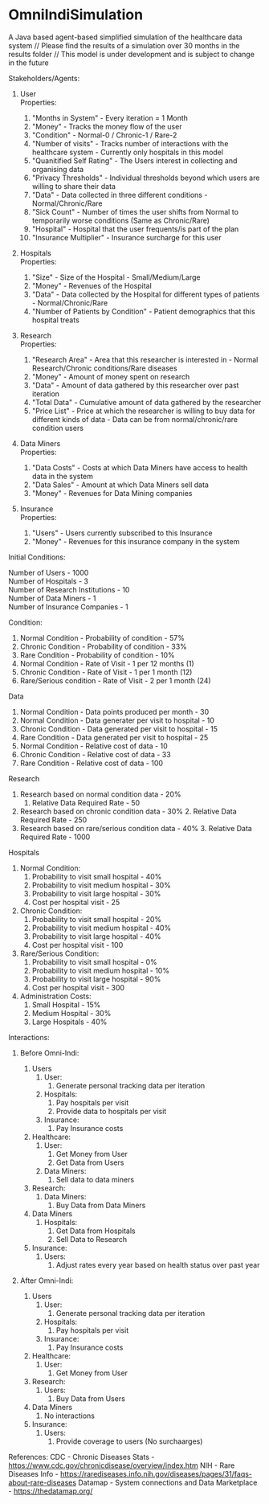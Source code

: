 # OmniIndiSimulation
A Java based agent-based simplified simulation of the healthcare data system
// Please find the results of a simulation over 30 months in the results folder
// This model is under development and is subject to change in the future

Stakeholders/Agents:
1. User<br />
    Properties:
    1. "Months in System" - Every iteration = 1 Month
    2. "Money" - Tracks the money flow of the user
    3. "Condition" - Normal-0 / Chronic-1 / Rare-2
    4. "Number of visits" - Tracks number of interactions with the healthcare system - Currently only hospitals in this model
    5. "Quanitified Self Rating" - The Users interest in collecting and organising data
    6. "Privacy Thresholds" - Individual thresholds beyond which users are willing to share their data
    7. "Data" - Data collected in three different conditions - Normal/Chronic/Rare
    8. "Sick Count" - Number of times the user shifts from Normal to temporarily worse conditions (Same as Chronic/Rare)
    9. "Hospital" - Hospital that the user frequents/is part of the plan
    10. "Insurance Multiplier" - Insurance surcharge for this user

2. Hospitals<br />
    Properties:
    1. "Size" - Size of the Hospital - Small/Medium/Large
    2. "Money" - Revenues of the Hospital
    3. "Data" - Data collected by the Hospital for different types of patients - Normal/Chronic/Rare
    4. "Number of Patients by Condition" - Patient demographics that this hospital treats

3. Research<br />
    Properties:
    1. "Research Area" - Area that this researcher is interested in - Normal Research/Chronic conditions/Rare diseases
    2. "Money" - Amount of money spent on research
    3. "Data" - Amount of data gathered by this researcher over past iteration
    4. "Total Data" - Cumulative amount of data gathered by the researcher
    5. "Price List" - Price at which the researcher is willing to buy data for different kinds of data - Data can be from normal/chronic/rare condition users

4. Data Miners<br />
    Properties:
    1. "Data Costs" - Costs at which Data Miners have access to health data in the system
    2. "Data Sales" - Amount at which Data Miners sell data
    3. "Money" - Revenues for Data Mining companies

5. Insurance<br />
    Properties:
    1. "Users" - Users currently subscribed to this Insurance
    2. "Money" - Revenues for this insurance company in the system

Initial Conditions:

Number of Users - 1000<br/>
Number of Hospitals - 3<br/>
Number of Research Institutions - 10<br/>
Number of Data Miners - 1<br/>
Number of Insurance Companies - 1<br/>

Condition:
1. Normal Condition - Probability of condition - 57%
2. Chronic Condition - Probability of condition - 33%
3. Rare Condition - Probability of condition - 10%
4. Normal Condition - Rate of Visit - 1 per 12 months (1)
5. Chronic Condition - Rate of Visit - 1 per 1 month (12)
6. Rare/Serious condition - Rate of Visit - 2 per 1 month (24)

Data
1. Normal Condition - Data points produced per month - 30
2. Normal Condition - Data generater per visit to hospital - 10
3. Chronic Condition - Data generated per visit to hospital - 15
4. Rare Condition - Data generated per visit to hospital - 25
5. Normal Condition - Relative cost of data - 10
6. Chronic Condition - Relative cost of data - 33
7. Rare Condition - Relative cost of data - 100

Research
1. Research based on normal condition data - 20%
    1. Relative Data Required Rate - 50
2. Research based on chronic condition data - 30%
    2. Relative Data Required Rate - 250
3. Research based on rare/serious condition data - 40%
    3. Relative Data Required Rate - 1000

Hospitals
1. Normal Condition:
    1. Probability to visit small hospital - 40%
    2. Probability to visit medium hospital - 30%
    3. Probability to visit large hospital - 30%
    4. Cost per hospital visit - 25
2. Chronic Condition:
    1. Probability to visit small hospital - 20%
    2. Probability to visit medium hospital - 40%
    3. Probability to visit large hospital - 40%
    4. Cost per hospital visit - 100
3. Rare/Serious Condition:
    1. Probability to visit small hospital - 0%
    2. Probability to visit medium hospital - 10%
    3. Probability to visit large hospital - 90%
    4. Cost per hospital visit - 300
4. Administration Costs:
    1. Small Hospital - 15%
    2. Medium Hospital - 30%
    3. Large Hospitals - 40%


Interactions:<br>

1. Before Omni-Indi:<br>
    1. Users
        1. User: 
            1. Generate personal tracking data per iteration
        2. Hospitals: 
            1. Pay hospitals per visit
            2. Provide data to hospitals per visit
        3. Insurance:
            1. Pay Insurance costs
    2. Healthcare:
        1. User:
            1. Get Money from User
            2. Get Data from Users
        2. Data Miners:
            1. Sell data to data miners
    3. Research:
        1. Data Miners:
            1. Buy Data from Data Miners
    4. Data Miners
        1. Hospitals:
            1. Get Data from Hospitals
            2. Sell Data to Research
    5. Insurance:
        1. Users:
            1. Adjust rates every year based on health status over past year

2. After Omni-Indi:<br>
    1. Users
        1. User: 
            1. Generate personal tracking data per iteration
        2. Hospitals: 
            1. Pay hospitals per visit
        3. Insurance:
            1. Pay Insurance costs
    2. Healthcare:
        1. User:
            1. Get Money from User
    3. Research:
        1. Users:
            1. Buy Data from Users
    4. Data Miners
        1. No interactions
    5. Insurance:
        1. Users:
            1. Provide coverage to users (No surchaarges)


References:
CDC - Chronic Diseases Stats - https://www.cdc.gov/chronicdisease/overview/index.htm
NIH - Rare Diseases Info - https://rarediseases.info.nih.gov/diseases/pages/31/faqs-about-rare-diseases
Datamap - System connections and Data Marketplace - https://thedatamap.org/



